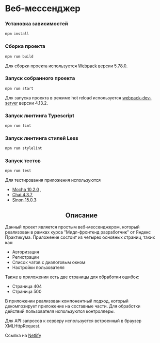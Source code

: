 <h1 >Веб-мессенджер</h2>

### Установка зависимостей

```bash
npm install
```

### Сборка проекта

```bash
npm run build
```

Для сборки проекта используется [Webpack](https://webpack.js.org/) версии 5.78.0.


### Запуск собранного проекта

```bash
npm run start
```
Для запуска проекта в режиме hot reload используется [webpack-dev-server](https://www.npmjs.com/package/webpack-dev-server) версии 4.13.2.

### Запуск линтинга Typescript

```bash
npm run lint
```

### Запуск линтинга стилей Less

```bash
npm run stylelint
```

### Запуск тестов

```bash
npm run test
```
Для тестирования приложения используются
*  [Mocha 10.2.0](https://mochajs.org/) ,
* [Chai 4.3.7](https://www.chaijs.com/),
* [Sinon 15.0.3](https://sinonjs.org/)

<h2 align="center">Описание</h2>

Данный проект является простым веб-мессенджером, который реализован в рамках курса "Мидл-фронтенд разработчик" от Яндекс
Практикума.
Приложение состоит из четырех основных страниц, таких как:

* Авторизация
* Регистрации
* Список чатов с диалоговым окном
* Настройки пользователя

Также в приложении есть две страницы для обработки ошибок:

* Страница 404
* Страница 500

В приложении реализован компонентный подход, который декомпозирует приложение на составные части.
Для обработки действий пользователя используются контроллеры.

Для API запросов к серверу используется встроенный в браузер XMLHttpRequest.



Ссылка на [Netlify](https://fabulous-cupcake-990783.netlify.app)
